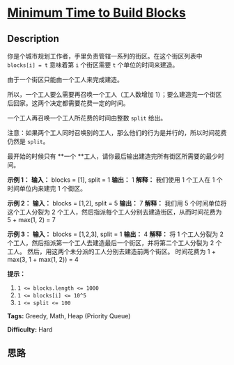 # [Minimum Time to Build Blocks][title]

## Description

你是个城市规划工作者，手里负责管辖一系列的街区。在这个街区列表中 `blocks[i] = t` 意味着第  `i` 个街区需要 `t`
个单位的时间来建造。

由于一个街区只能由一个工人来完成建造。

所以，一个工人要么需要再召唤一个工人（工人数增加 1）；要么建造完一个街区后回家。这两个决定都需要花费一定的时间。

一个工人再召唤一个工人所花费的时间由整数 `split` 给出。

注意：如果两个工人同时召唤别的工人，那么他们的行为是并行的，所以时间花费仍然是 `split`。

最开始的时候只有  **一个  **工人，请你最后输出建造完所有街区所需要的最少时间。



**示例 1：**
            **输入：** blocks = [1], split = 1    **输出：** 1    **解释：** 我们使用 1 个工人在 1 个时间单位内来建完 1 个街区。    

**示例  2：**
            **输入：** blocks = [1,2], split = 5    **输出：** 7    **解释：** 我们用 5 个时间单位将这个工人分裂为 2 个工人，然后指派每个工人分别去建造街区，从而时间花费为 5 + max(1, 2) = 7    

**示例 3：**
            **输入：** blocks = [1,2,3], split = 1    **输出：** 4    **解释：** 将 1 个工人分裂为 2 个工人，然后指派第一个工人去建造最后一个街区，并将第二个工人分裂为 2 个工人。    然后，用这两个未分派的工人分别去建造前两个街区。    时间花费为 1 + max(3, 1 + max(1, 2)) = 4    



**提示：**

  1. `1 <= blocks.length <= 1000`
  2. `1 <= blocks[i] <= 10^5`
  3. `1 <= split <= 100`


**Tags:** Greedy, Math, Heap (Priority Queue)

**Difficulty:** Hard

## 思路

[title]: https://leetcode-cn.com/problems/minimum-time-to-build-blocks
